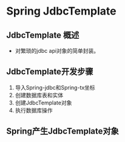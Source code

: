 # Spring JdbcTemplate

## JdbcTemplate 概述

* 对繁琐的jdbc api对象的简单封装。

## JdbcTemplate开发步骤

1. 导入Spring-jdbc和Spring-tx坐标
2. 创建数据库表和实体
3. 创建JdbcTemplate对象
4. 执行数据库操作

## Spring产生JdbcTemplate对象

